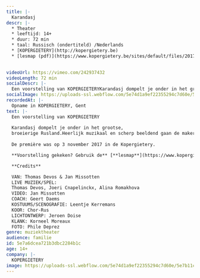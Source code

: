 ```yaml
---
title: |-
  Karandasj
descr: |-
  * Theater
  * leeftijd: 14+
  * duur: 72 min
  * taal: Russisch (ondertiteld) /Nederlands
  * [KOPERGIETERY](http://kopergietery.be)
  * [lesmap (pdf)](https://www.kopergietery.be/sites/default/files/2017-11/SCHO_Karandasj_infomap_0.pdf)

  ‍
videoUrl: https://vimeo.com/242937432
videoLength: 72 min
socialDescr: |-
  Een voorstelling van KOPERGIETERYKarandasj dompelt je onder in het grootse,broeierige Rusland.Heerlijk muzikaal en scherp beeldend gaan de makers, 100 jaar na het uitbreken van de Russische Revolutie, op zoek naar de Russische ziel en ieders zoektocht naar een identiteit.
socialImage: https://uploads-ssl.webflow.com/5e74d1a9ef22355294c7d60e/5e7a6cd2f212a804250a0bef_Kopergietery_Karandasj7(c)PhileDeprez.jpg
recordedAt: |-
  Opname in KOPERGIETERY, Gent
text: |-
  Een voorstelling van KOPERGIETERY
  
  Karandasj dompelt je onder in het grootse,
  broeierige Rusland.Heerlijk muzikaal en scherp beeldend gaan de makers, 100 jaar na het uitbreken van de Russische Revolutie, op zoek naar de Russische ziel en ieders zoektocht naar een identiteit.
  
  De première was op 3 november 2017 in de Kopergietery.

  ‍**Voorstelling gekeken? Gebruik de** [**lesmap**](https://www.kopergietery.be/sites/default/files/2017-11/SCHO_Karandasj_infomap_0.pdf) **voor nog meer plezier.**

  **Credits**

  VAN: Thomas Devos & Jan Missotten
  LIVE MUZIEK/SPEL:
  Thomas Devos, Joeri Cnapelinckx, Alina Romakhova
  VIDEO: Jan Missotten
  COACH: Geert Daems
  KOSTUUMS/SCENOGRAFIE: Leentje Kerremans
  KOOR: Chor-Rus
  LICHTONTWERP: Jeroen Doise
  KLANK: Korneel Moreaux
  FOTO: Phile Deprez
genre: muziektheater
audience: familie
id: 5e7a6dcea721b3dbc2284b1c
age: 14+
company: |-
  KOPERGIETERY
image: https://uploads-ssl.webflow.com/5e74d1a9ef22355294c7d60e/5e7b11c5b2f446375af25a02_Kopergietery_Karandasj7(c)PhileDeprez.jpg
---
```

